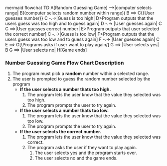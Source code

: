    mermaid
   flowchat TD
    A[Random Guessing Game] -->|computer selects range| B((computer selects random number within range))
    B ==> C{{User guesses number}}
    C -.->|Guess is too high| D>Program outputs that the users guess was too high and to guess again]
     D -.-> |User guesses again| C
    C ==>|User guesses correct number| E>Program outputs that user selected the correct number]
    C -.->|Guess is too low| F>Program outputs that the users guess was too low and to guess again]
    F -.-> |User guesses again| C
    E ==> G[\Programs asks if user want to play again/]
    G ==> |User selects yes| B
    G ==> |User selects no| H[Game ends]
       
### Number Guessing Game Flow Chart Description
 1. The program must pick a **random** number within a selected range.
 2. The user is prompted to guess the random number selected by the program
    - **If the user selects a number thats too high.**
        1. The program lets the user know that the value they selected was too high.
        2. The program prompts the user to try again.
    - **If the user selects a number thats too low.**
        1. The program lets the user know that the value they selected was too low.
        2. The program prompts the user to try again.
    - **If the user selects the correct number.**
        1. The program lets the user know that the value they selected was correct.
        2. The program asks the user if they want to play again.
            1. The user selects yes and the program starts over.
            2. The user selects no and the game ends.